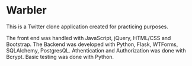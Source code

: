 # Warbler
This is a Twitter clone application created for practicing purposes. 

The front end was handled with JavaScript, jQuery, HTML/CSS and Bootstrap.
The Backend was developed with Python, Flask, WTForms, SQLAlchemy, PostgresQL.
Athentication and Authorization was done with Bcrypt.
Basic testing was done with Python.
